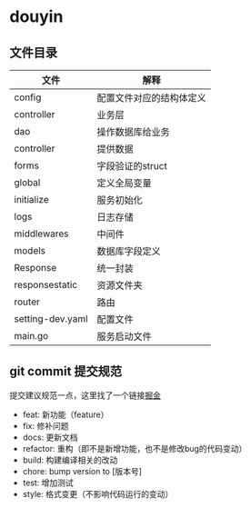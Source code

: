 # douyin
## 文件目录
|文件|解释|
|----|----|
|config|配置文件对应的结构体定义|
|controller|业务层|
|dao|操作数据库给业务|
|controller|提供数据|
|forms|字段验证的struct|
|global|定义全局变量|
|initialize|服务初始化|
|logs|日志存储|
|middlewares|中间件|
|models|数据库字段定义|
|Response|统一封装|
|responsestatic|资源文件夹|
|router|路由|
|setting-dev.yaml|配置文件|
|main.go|服务启动文件|

## git commit 提交规范
提交建议规范一点，这里找了一个链接[掘金](https://juejin.cn/post/6917117275380137998)
- feat: 新功能（feature）
- fix: 修补问题
- docs: 更新文档
- refactor: 重构（即不是新增功能，也不是修改bug的代码变动）
- build: 构建编译相关的改动
- chore: bump version to [版本号]
- test: 增加测试
- style: 格式变更（不影响代码运行的变动）
